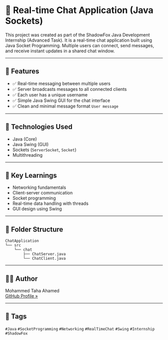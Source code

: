 # 💬 Real-time Chat Application (Java Sockets)

This project was created as part of the ShadowFox Java Development Internship (Advanced Task). It is a real-time chat application built using Java Socket Programming. Multiple users can connect, send messages, and receive instant updates in a shared chat window.

---

## 🚀 Features

- ✅ Real-time messaging between multiple users
- ✅ Server broadcasts messages to all connected clients
- ✅ Each user has a unique username
- ✅ Simple Java Swing GUI for the chat interface
- ✅ Clean and minimal message format `User message`

---

## 🔧 Technologies Used

- Java (Core)
- Java Swing (GUI)
- Sockets (`ServerSocket`, `Socket`)
- Multithreading

---

## 🧠 Key Learnings

- Networking fundamentals
- Client-server communication
- Socket programming
- Real-time data handling with threads
- GUI design using Swing

---

## 📂 Folder Structure

```
ChatApplication
└── src
    └── chat
        ├── ChatServer.java
        └── ChatClient.java
```

---

## 👨‍💻 Author

Mohammed Taha Ahamed  
[GitHub Profile »](httpsgithub.comMohammedTaha-751)

---

## 📌 Tags

`#Java` `#SocketProgramming` `#Networking` `#RealTimeChat` `#Swing` `#Internship` `#ShadowFox`
